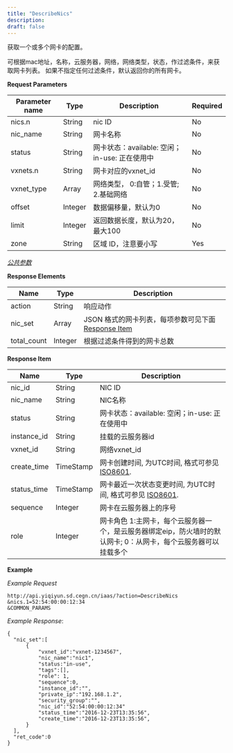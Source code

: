 ```yaml
---
title: "DescribeNics"
description: 
draft: false
---
```




获取一个或多个网卡的配置。

可根据mac地址，名称，云服务器，网络，网络类型，状态，作过滤条件，来获取网卡列表。 如果不指定任何过滤条件，默认返回你的所有网卡。

**Request Parameters**

| Parameter name | Type | Description | Required |
| --- | --- | --- | --- |
| nics.n | String | nic ID | No |
| nic_name | String | 网卡名称 | No |
| status | String | 网卡状态：available: 空闲；in-use: 正在使用中 | No |
| vxnets.n | String | 网卡对应的vxnet_id | No |
| vxnet_type | Array | 网络类型， 0:自管；1.受管; 2.基础网络 | No |
| offset | Integer | 数据偏移量，默认为0 | No |
| limit | Integer | 返回数据长度，默认为20，最大100 | No |
| zone | String | 区域 ID，注意要小写 | Yes |

[_公共参数_](../../../parameters/)

**Response Elements**

| Name | Type | Description |
| --- | --- | --- |
| action | String | 响应动作 |
| nic_set | Array | JSON 格式的网卡列表，每项参数可见下面 [Response Item](#response-item) |
| total_count | Integer | 根据过滤条件得到的网卡总数 |

**Response Item**

| Name | Type | Description |
| --- | --- | --- |
| nic_id | String | NIC ID |
| nic_name | String | NIC名称 |
| status | String | 网卡状态：available: 空闲；in-use: 正在使用中 |
| instance_id | String | 挂载的云服务器id |
| vxnet_id | String | 网络vxnet_id |
| create_time | TimeStamp | 网卡创建时间, 为UTC时间, 格式可参见 [ISO8601](http://www.w3.org/TR/NOTE-datetime). |
| status_time | TimeStamp | 网卡最近一次状态变更时间, 为UTC时间, 格式可参见 [ISO8601](http://www.w3.org/TR/NOTE-datetime). |
| sequence | Integer | 网卡在云服务器上的序号 |
| role | Integer | 网卡角色 1:主网卡，每个云服务器一个，是云服务器绑定eip，防火墙时的默认网卡; 0：从网卡，每个云服务器可以挂载多个 |

**Example**

_Example Request_

```
http://api.yiqiyun.sd.cegn.cn/iaas/?action=DescribeNics
&nics.1=52:54:00:00:12:34
&COMMON_PARAMS
```

_Example Response_:

```
{
  "nic_set":[
      {
          "vxnet_id":"vxnet-1234567",
          "nic_name":"nic1",
          "status:"in-use",
          "tags":[],
          "role": 1,
          "sequence":0,
          "instance_id":"",
          "private_ip":"192.168.1.2",
          "security_group":"",
          "nic_id":"52:54:00:00:12:34"
          "status_time":"2016-12-23T13:35:56",
          "create_time":"2016-12-23T13:35:56",
      }
  ],
  "ret_code":0
}
```
